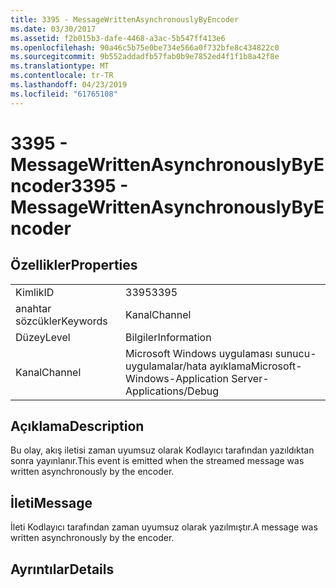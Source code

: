```yaml
---
title: 3395 - MessageWrittenAsynchronouslyByEncoder
ms.date: 03/30/2017
ms.assetid: f2b015b3-dafe-4468-a3ac-5b547ff413e6
ms.openlocfilehash: 90a46c5b75e0be734e566a0f732bfe8c434822c0
ms.sourcegitcommit: 9b552addadfb57fab0b9e7852ed4f1f1b8a42f8e
ms.translationtype: MT
ms.contentlocale: tr-TR
ms.lasthandoff: 04/23/2019
ms.locfileid: "61765108"
---
```

# <a name="3395---messagewrittenasynchronouslybyencoder"></a><span data-ttu-id="260a4-102">3395 - MessageWrittenAsynchronouslyByEncoder</span><span class="sxs-lookup"><span data-stu-id="260a4-102">3395 - MessageWrittenAsynchronouslyByEncoder</span></span>
## <a name="properties"></a><span data-ttu-id="260a4-103">Özellikler</span><span class="sxs-lookup"><span data-stu-id="260a4-103">Properties</span></span>  
  
|||  
|-|-|  
|<span data-ttu-id="260a4-104">Kimlik</span><span class="sxs-lookup"><span data-stu-id="260a4-104">ID</span></span>|<span data-ttu-id="260a4-105">3395</span><span class="sxs-lookup"><span data-stu-id="260a4-105">3395</span></span>|  
|<span data-ttu-id="260a4-106">anahtar sözcükler</span><span class="sxs-lookup"><span data-stu-id="260a4-106">Keywords</span></span>|<span data-ttu-id="260a4-107">Kanal</span><span class="sxs-lookup"><span data-stu-id="260a4-107">Channel</span></span>|  
|<span data-ttu-id="260a4-108">Düzey</span><span class="sxs-lookup"><span data-stu-id="260a4-108">Level</span></span>|<span data-ttu-id="260a4-109">Bilgiler</span><span class="sxs-lookup"><span data-stu-id="260a4-109">Information</span></span>|  
|<span data-ttu-id="260a4-110">Kanal</span><span class="sxs-lookup"><span data-stu-id="260a4-110">Channel</span></span>|<span data-ttu-id="260a4-111">Microsoft Windows uygulaması sunucu-uygulamalar/hata ayıklama</span><span class="sxs-lookup"><span data-stu-id="260a4-111">Microsoft-Windows-Application Server-Applications/Debug</span></span>|  
  
## <a name="description"></a><span data-ttu-id="260a4-112">Açıklama</span><span class="sxs-lookup"><span data-stu-id="260a4-112">Description</span></span>  
 <span data-ttu-id="260a4-113">Bu olay, akış iletisi zaman uyumsuz olarak Kodlayıcı tarafından yazıldıktan sonra yayınlanır.</span><span class="sxs-lookup"><span data-stu-id="260a4-113">This event is emitted when the streamed message was written asynchronously by the encoder.</span></span>  
  
## <a name="message"></a><span data-ttu-id="260a4-114">İleti</span><span class="sxs-lookup"><span data-stu-id="260a4-114">Message</span></span>  
 <span data-ttu-id="260a4-115">İleti Kodlayıcı tarafından zaman uyumsuz olarak yazılmıştır.</span><span class="sxs-lookup"><span data-stu-id="260a4-115">A message was written asynchronously by the encoder.</span></span>  
  
## <a name="details"></a><span data-ttu-id="260a4-116">Ayrıntılar</span><span class="sxs-lookup"><span data-stu-id="260a4-116">Details</span></span>
